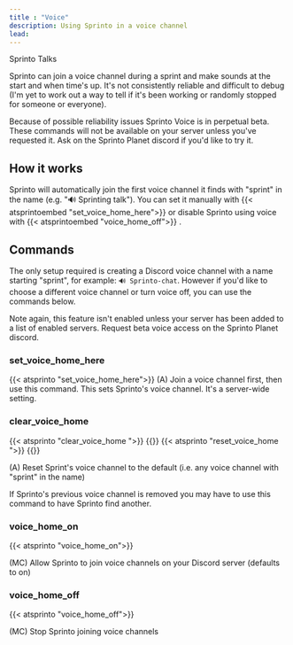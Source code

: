 ```yaml
---
title : "Voice"
description: Using Sprinto in a voice channel
lead: 
---
```

Sprinto Talks

Sprinto can join a voice channel during a sprint and make sounds at the start and when time's up. It's not consistently reliable and difficult to debug (I'm yet to work out a way to tell if it's been working or randomly stopped for someone or everyone). 

Because of possible reliability issues Sprinto Voice is in perpetual beta. These commands will not be available on your server unless you've requested it. Ask on the Sprinto Planet discord if you'd like to try it.

## How it works

Sprinto will automatically join the first voice channel it finds with "sprint" in the name (e.g. "🔊 Sprinting talk"). You can set it manually with {{< atsprintoembed "set_voice_home_here">}}  or disable Sprinto using voice with {{< atsprintoembed "voice_home_off">}} . 

## Commands

The only setup required is creating a Discord voice channel with a name starting "sprint", for example: `🔊 Sprinto-chat`. However if you'd like to choose a different voice channel or turn voice off, you can use the commands below.

Note again, this feature isn't enabled unless your server has been added to a list of enabled servers. Request beta voice access on the Sprinto Planet discord.

### set_voice_home_here
{{< atsprinto "set_voice_home_here">}} 
(A) Join a voice channel first, then use this command. This sets Sprinto's voice channel. It's a server-wide setting.

### clear_voice_home 
{{< atsprinto "clear_voice_home ">}} 
{{<alts>}}
{{< atsprinto "reset_voice_home ">}} 
{{</alts>}}

(A) Reset Sprint's voice channel to the default (i.e. any voice channel with "sprint" in the name)

If Sprinto's previous voice channel is removed you may have to use this command to have Sprinto find another.

<!-- was: reset_voice_home -->

### voice_home_on
{{< atsprinto "voice_home_on">}} 

(MC) Allow Sprinto to join voice channels on your Discord server (defaults to on)

### voice_home_off
{{< atsprinto "voice_home_off">}} 

(MC) Stop Sprinto joining voice channels 
